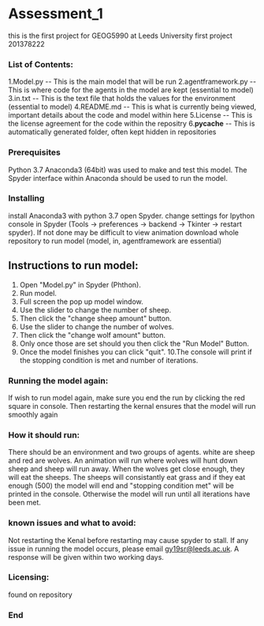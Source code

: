 # Assessment_1
this is the first project for GEOG5990 at Leeds University
first project 201378222


### List of Contents:
1.Model.py -- This is the main model that will be run
2.agentframework.py -- This is where code for the agents in the model are kept (essential to model)
3.in.txt -- This is the text file that holds the values for the environment (essential to model)
4.README.md -- This is what is currently being viewed, important details about the code and model within here
5.License -- This is the license agreement for the code within the repositry 
6.__pycache__ -- This is automatically generated folder, often kept hidden in repositories
  

### Prerequisites
Python 3.7
Anaconda3 (64bit) was used to make and test this model. 
The Spyder interface within Anaconda should be used to run the model. 


### Installing
install Anaconda3 with python 3.7 open Spyder. 
change settings for Ipython console in Spyder (Tools -> preferences -> backend -> Tkinter -> restart spyder).
If not done may be difficult to view animation
download whole repository to run model (model, in, agentframework are essential)	

## Instructions to run model:

1. Open "Model.py" in Spyder (Phthon).
2. Run model.
3. Full screen the pop up model window.
4. Use the slider to change the number of sheep. 
5. Then click the "change sheep amount" button.
6. Use the slider to change the number of wolves.
7. Then click the "change wolf amount" button.
8. Only once those are set should you then click the "Run Model" Button.
9. Once the model finishes you can click "quit".
10.The console will print if the stopping condition is met and number of iterations.

### Running the model again:
If wish to run model again, make sure you end the run by clicking the red square in console. Then restarting the kernal ensures that the model will run smoothly again 

### How it should run:
There should be an environment and two groups of agents. white are sheep and red are wolves. An animation will run where wolves will hunt down sheep and sheep will run away. When the wolves get close enough, they will eat the sheeps. The sheeps will consistantly eat grass and if they eat enough (500) the model will end and "stopping condition met" will be printed in the console. Otherwise the model will run until all iterations have been met. 

### known issues and what to avoid:

Not restarting the Kenal before restarting may cause spyder to stall. 
If any issue in running the model occurs, please email gy19sr@leeds.ac.uk. A response will be given within two working days.

### Licensing:
found on repository

###  End



